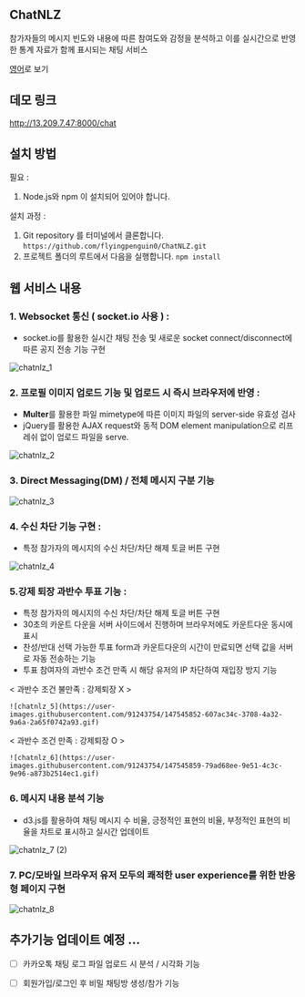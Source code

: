 ## ChatNLZ
참가자들의 메시지 빈도와 내용에 따른 참여도와 감정을 분석하고 이를 실시간으로 반영한 통계 자료가 함께 표시되는 채팅 서비스

[영어](/README.md)로 보기



## 데모 링크
http://13.209.7.47:8000/chat



## 설치 방법

필요 : 
  1. Node.js와 npm 이 설치되어 있어야 합니다.
 
설치 과정 : 
  1. Git repository 를 터미널에서 클론합니다. `https://github.com/flyingpenguin0/ChatNLZ.git`
  2. 프로젝트 폴더의 루트에서 다음을 실행합니다. `npm install`

## 웹 서비스 내용
### 1. Websocket 통신 ( socket.io 사용 ) : 
  - socket.io를 활용한 실시간 채팅 전송 및 새로운 socket connect/disconnect에 따른 공지 전송 기능 구현
  
  ![chatnlz_1](https://user-images.githubusercontent.com/91243754/147545721-8502a572-907b-4d70-90f1-445d5676ede4.gif)


### 2. 프로필 이미지 업로드 기능 및 업로드 시 즉시 브라우저에 반영 : 
  - **Multer**를 활용한 파일 mimetype에 따른 이미지 파일의 server-side  유효성 검사
  - jQuery를 활용한 AJAX request와 동적 DOM element manipulation으로 리프레쉬 없이 업로드 파일을 serve.
 
  ![chatnlz_2](https://user-images.githubusercontent.com/91243754/147545756-7ee4a877-88e6-44cb-b35c-726fa6815540.gif)

 
### 3.  Direct Messaging(DM) / 전체 메시지 구분 기능

  ![chatnlz_3](https://user-images.githubusercontent.com/91243754/147545776-2ba4e177-84b7-4afe-be63-be46de68fa68.gif)


### 4. 수신 차단 기능 구현 : 
  - 특정 참가자의 메시지의 수신 차단/차단 해제 토글 버튼 구현

  ![chatnlz_4](https://user-images.githubusercontent.com/91243754/147545785-fad12578-cfd9-4af3-a1bb-8ac88c0af27e.gif)

  
### 5.강제 퇴장 과반수 투표 기능 : 
  - 특정 참가자의 메시지의 수신 차단/차단 해제 토글 버튼 구현
  - 30초의 카운트 다운을 서버 사이드에서 진행하며 브라우저에도 카운트다운 동시에 표시
  - 찬성/반대 선택 가능한 투표 form과 카운트다운의 시간이 만료되면 선택 값을 서버로 자동 전송하는 기능
  - 투표 참여자의 과반수 조건 만족 시 해당 유저의 IP 차단하여 재입장 방지 기능

  < 과반수 조건 불만족 : 강제퇴장 X >
  
    ![chatnlz_5](https://user-images.githubusercontent.com/91243754/147545852-607ac34c-3708-4a32-9a6a-2a65f0742a93.gif)

  
  < 과반수 조건 만족 : 강제퇴장 O >
  
    ![chatnlz_6](https://user-images.githubusercontent.com/91243754/147545859-79ad68ee-9e51-4c3c-9e96-a873b2514ec1.gif)


### 6. 메시지 내용 분석 기능
  -  d3.js를 활용하여 채팅 메시지 수 비율,  긍정적인 표현의 비율,  부정적인 표현의 비율을 차트로 표시하고 실시간 업데이트

  ![chatnlz_7 (2)](https://user-images.githubusercontent.com/91243754/147545866-c342dc6f-bda1-4928-a94a-09de26ac704d.gif)

  
### 7. PC/모바일 브라우저 유저 모두의 쾌적한 user experience를 위한 반응형 페이지 구현
  
   ![chatnlz_8](https://user-images.githubusercontent.com/91243754/147545871-86656d52-8348-4236-b61e-01f353eb2de0.gif)

  
## 추가기능 업데이트 예정 ...
  - [ ] 카카오톡 채팅 로그 파일 업로드 시 분석 / 시각화 기능 
  - [ ] 회원가입/로그인 후 비밀 채팅방 생성/참가 기능  

